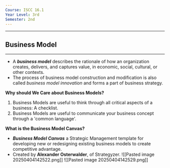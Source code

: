 ```yaml
---
Course: ISCC 16.1
Year Level: 3rd
Semester: 2nd
---
```

---

## Business Model
---
- A ***business model*** describes the rationale of how an organization creates, delivers, and captures value, in economic, social, cultural, or other contexts. 
- The process of business model construction and modification is also called *business model innovation* and forms a part of business strategy.

**Why should We Care about Business Models?**
1. Business Models are useful to think through all critical aspects of a business: A checklist.
2. Business Models are useful to communicate your business concept through a 'common language'.

**What is the Business Model Canvas?**
- ***Business Model Canvas*** a Strategic Management template for developing new or redesigning existing business models to create competitive advantage.
- Created by **Alexander Osterwalder**, of Strategyzer.
![[Pasted image 20250404142522.png]]
![[Pasted image 20250404142529.png]]
